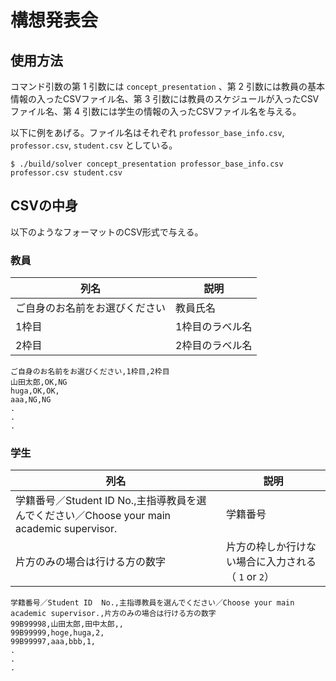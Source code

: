 # 構想発表会

## 使用方法

コマンド引数の第 1 引数には `concept_presentation` 、第 2 引数には教員の基本情報の入ったCSVファイル名、第 3 引数には教員のスケジュールが入ったCSVファイル名、第 4 引数には学生の情報の入ったCSVファイル名を与える。

以下に例をあげる。ファイル名はそれぞれ `professor_base_info.csv`, `professor.csv`, `student.csv` としている。

```
$ ./build/solver concept_presentation professor_base_info.csv professor.csv student.csv
```

## CSVの中身

以下のようなフォーマットのCSV形式で与える。

### 教員

| 列名 | 説明 |
| ---- | ---- |
| ご自身のお名前をお選びください | 教員氏名 |
| 1枠目 | 1枠目のラベル名 |
| 2枠目 | 2枠目のラベル名 |

```
ご自身のお名前をお選びください,1枠目,2枠目
山田太郎,OK,NG
huga,OK,OK,
aaa,NG,NG
.
.
.
```

### 学生

| 列名 | 説明 |
| ---- | ---- |
| 学籍番号／Student ID  No.,主指導教員を選んでください／Choose your main academic supervisor. | 学籍番号 |
| 片方のみの場合は行ける方の数字 | 片方の枠しか行けない場合に入力される（ `1` or `2`） |

```
学籍番号／Student ID  No.,主指導教員を選んでください／Choose your main academic supervisor.,片方のみの場合は行ける方の数字
99B99998,山田太郎,田中太郎,,
99B99999,hoge,huga,2,
99B99997,aaa,bbb,1,
.
.
.
```